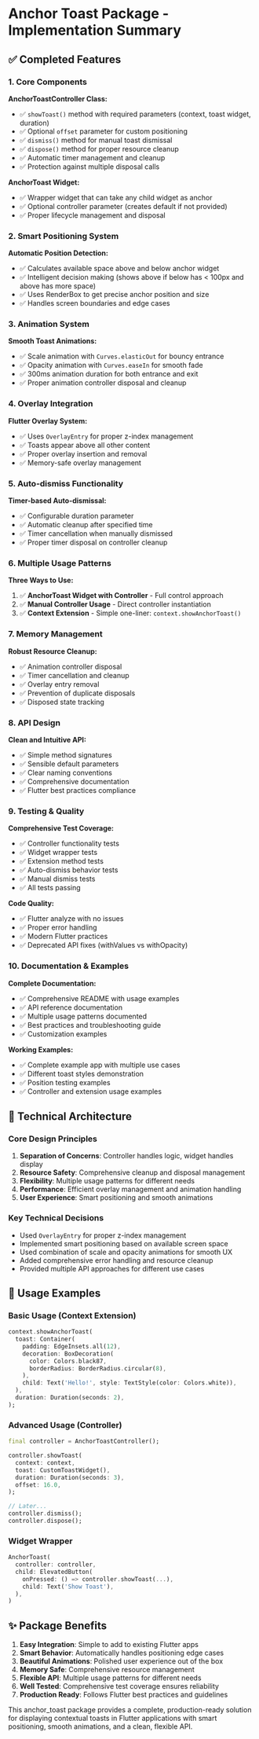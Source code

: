 # Anchor Toast Package - Implementation Summary

## ✅ Completed Features

### 1. Core Components

**AnchorToastController Class:**
- ✅ `showToast()` method with required parameters (context, toast widget, duration)
- ✅ Optional `offset` parameter for custom positioning
- ✅ `dismiss()` method for manual toast dismissal
- ✅ `dispose()` method for proper resource cleanup
- ✅ Automatic timer management and cleanup
- ✅ Protection against multiple disposal calls

**AnchorToast Widget:**
- ✅ Wrapper widget that can take any child widget as anchor
- ✅ Optional controller parameter (creates default if not provided)
- ✅ Proper lifecycle management and disposal

### 2. Smart Positioning System

**Automatic Position Detection:**
- ✅ Calculates available space above and below anchor widget
- ✅ Intelligent decision making (shows above if below has < 100px and above has more space)
- ✅ Uses RenderBox to get precise anchor position and size
- ✅ Handles screen boundaries and edge cases

### 3. Animation System

**Smooth Toast Animations:**
- ✅ Scale animation with `Curves.elasticOut` for bouncy entrance
- ✅ Opacity animation with `Curves.easeIn` for smooth fade
- ✅ 300ms animation duration for both entrance and exit
- ✅ Proper animation controller disposal and cleanup

### 4. Overlay Integration

**Flutter Overlay System:**
- ✅ Uses `OverlayEntry` for proper z-index management
- ✅ Toasts appear above all other content
- ✅ Proper overlay insertion and removal
- ✅ Memory-safe overlay management

### 5. Auto-dismiss Functionality

**Timer-based Auto-dismissal:**
- ✅ Configurable duration parameter
- ✅ Automatic cleanup after specified time
- ✅ Timer cancellation when manually dismissed
- ✅ Proper timer disposal on controller cleanup

### 6. Multiple Usage Patterns

**Three Ways to Use:**
1. ✅ **AnchorToast Widget with Controller** - Full control approach
2. ✅ **Manual Controller Usage** - Direct controller instantiation
3. ✅ **Context Extension** - Simple one-liner: `context.showAnchorToast()`

### 7. Memory Management

**Robust Resource Cleanup:**
- ✅ Animation controller disposal
- ✅ Timer cancellation and cleanup
- ✅ Overlay entry removal
- ✅ Prevention of duplicate disposals
- ✅ Disposed state tracking

### 8. API Design

**Clean and Intuitive API:**
- ✅ Simple method signatures
- ✅ Sensible default parameters
- ✅ Clear naming conventions
- ✅ Comprehensive documentation
- ✅ Flutter best practices compliance

### 9. Testing & Quality

**Comprehensive Test Coverage:**
- ✅ Controller functionality tests
- ✅ Widget wrapper tests
- ✅ Extension method tests
- ✅ Auto-dismiss behavior tests
- ✅ Manual dismiss tests
- ✅ All tests passing

**Code Quality:**
- ✅ Flutter analyze with no issues
- ✅ Proper error handling
- ✅ Modern Flutter practices
- ✅ Deprecated API fixes (withValues vs withOpacity)

### 10. Documentation & Examples

**Complete Documentation:**
- ✅ Comprehensive README with usage examples
- ✅ API reference documentation
- ✅ Multiple usage patterns documented
- ✅ Best practices and troubleshooting guide
- ✅ Customization examples

**Working Examples:**
- ✅ Complete example app with multiple use cases
- ✅ Different toast styles demonstration
- ✅ Position testing examples
- ✅ Controller and extension usage examples

## 🎯 Technical Architecture

### Core Design Principles
1. **Separation of Concerns**: Controller handles logic, widget handles display
2. **Resource Safety**: Comprehensive cleanup and disposal management
3. **Flexibility**: Multiple usage patterns for different needs
4. **Performance**: Efficient overlay management and animation handling
5. **User Experience**: Smart positioning and smooth animations

### Key Technical Decisions
- Used `OverlayEntry` for proper z-index management
- Implemented smart positioning based on available screen space
- Used combination of scale and opacity animations for smooth UX
- Added comprehensive error handling and resource cleanup
- Provided multiple API approaches for different use cases

## 🚀 Usage Examples

### Basic Usage (Context Extension)
```dart
context.showAnchorToast(
  toast: Container(
    padding: EdgeInsets.all(12),
    decoration: BoxDecoration(
      color: Colors.black87,
      borderRadius: BorderRadius.circular(8),
    ),
    child: Text('Hello!', style: TextStyle(color: Colors.white)),
  ),
  duration: Duration(seconds: 2),
);
```

### Advanced Usage (Controller)
```dart
final controller = AnchorToastController();

controller.showToast(
  context: context,
  toast: CustomToastWidget(),
  duration: Duration(seconds: 3),
  offset: 16.0,
);

// Later...
controller.dismiss();
controller.dispose();
```

### Widget Wrapper
```dart
AnchorToast(
  controller: controller,
  child: ElevatedButton(
    onPressed: () => controller.showToast(...),
    child: Text('Show Toast'),
  ),
)
```

## ✨ Package Benefits

1. **Easy Integration**: Simple to add to existing Flutter apps
2. **Smart Behavior**: Automatically handles positioning edge cases
3. **Beautiful Animations**: Polished user experience out of the box
4. **Memory Safe**: Comprehensive resource management
5. **Flexible API**: Multiple usage patterns for different needs
6. **Well Tested**: Comprehensive test coverage ensures reliability
7. **Production Ready**: Follows Flutter best practices and guidelines

This anchor_toast package provides a complete, production-ready solution for displaying contextual toasts in Flutter applications with smart positioning, smooth animations, and a clean, flexible API.
